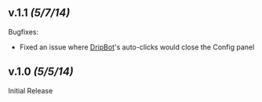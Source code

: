 ## v.1.1 _(5/7/14)_

Bugfixes:
* Fixed an issue where [DripBot](https://github.com/apottere/DripBot)'s auto-clicks would close the Config panel

## v.1.0 _(5/5/14)_

Initial Release
